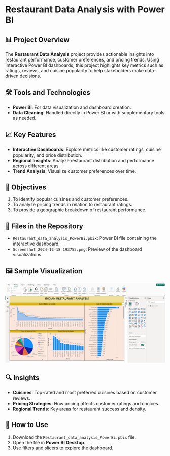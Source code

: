 # Restaurant Data Analysis with Power BI

## 📊 Project Overview
The **Restaurant Data Analysis** project provides actionable insights into restaurant performance, customer preferences, and pricing trends. Using interactive Power BI dashboards, this project highlights key metrics such as ratings, reviews, and cuisine popularity to help stakeholders make data-driven decisions.

## 🛠️ Tools and Technologies
- **Power BI**: For data visualization and dashboard creation.
- **Data Cleaning**: Handled directly in Power BI or with supplementary tools as needed.

## 📈 Key Features
- **Interactive Dashboards**: Explore metrics like customer ratings, cuisine popularity, and price distribution.
- **Regional Insights**: Analyze restaurant distribution and performance across different areas.
- **Trend Analysis**: Visualize customer preferences over time.

## 🚀 Objectives
1. To identify popular cuisines and customer preferences.
2. To analyze pricing trends in relation to restaurant ratings.
3. To provide a geographic breakdown of restaurant performance.

## 📂 Files in the Repository
- `Restaurant_data_analysis_PowerBi.pbix`: Power BI file containing the interactive dashboard.
- `Screenshot 2024-12-18 193755.png`: Preview of the dashboard visualizations.

## 🖼️ Sample Visualization
![Dashboard Preview](Screenshot%202024-12-18%20193755.png)

## 🔍 Insights
- **Cuisines**: Top-rated and most preferred cuisines based on customer reviews.
- **Pricing Strategies**: How pricing affects customer ratings and choices.
- **Regional Trends**: Key areas for restaurant success and density.

## 🔧 How to Use
1. Download the `Restaurant_data_analysis_PowerBi.pbix` file.
2. Open the file in **Power BI Desktop**.
3. Use filters and slicers to explore the dashboard.
